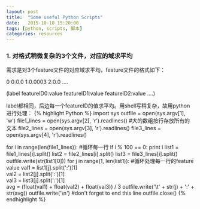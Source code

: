 ```yaml
---
layout: post
title:  "Some useful Python Scripts"
date:   2015-10-10 15:20:00
tags: [python, scripts, 脚本]
categories: resources
---
```



### 1. 对格式稍微复杂的3个文件，对应的域求平均
需求是对3个feature文件的对应域求平均，feature文件的格式如下：

0 0:0.0 1:0.0003 2:0.0 ....

(label featureID0:value featureID1:value featureID2:value ....)

label都相同，后边每一个featureID的值求平均。用shell写稍复杂，故用python进行处理：
{% highlight Python %}
import sys
outfile = open(sys.argv[1], 'w')
file1_lines = open(sys.argv[2], 'r').readlines() #大的数组按行存放所有的文本
file2_lines = open(sys.argv[3], 'r').readlines()
file3_lines = open(sys.argv[4], 'r').readlines()

for i in range(len(file1_lines)): #循环每一行
	if i % 100 == 0:
		print i
    list1 = file1_lines[i].split()
    list2 = file2_lines[i].split()
    list3 = file3_lines[i].split()
    outfile.write(str(list1[0]))
    for j in range(1, len(list1)): #循环处理每一行的feature value
	    val1 = list1[j].split(':')[1]   
	    val2 = list2[j].split(':')[1]   
	    val3 = list3[j].split(':')[1]   
	    avg = (float(val1) + float(val2) + float(val3)) / 3
	    outfile.write('\t' + str(j) + ':' + str(avg))
    outfile.write('\n')  #don't forget to end this line
outfile.close()
{% endhighlight %}